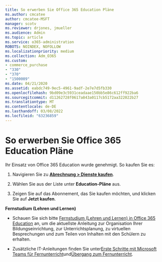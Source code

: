 ```yaml
---
title: So erwerben Sie Office 365 Education Pläne
ms.author: cmcatee
author: cmcatee-MSFT
manager: scotv
ms.reviewer: drjones, jmueller
ms.audience: Admin
ms.topic: article
ms.service: o365-administration
ROBOTS: NOINDEX, NOFOLLOW
ms.localizationpriority: medium
ms.collection: Adm_O365
ms.custom:
- commerce_purchase
- "330"
- "370"
- "1500009"
ms.date: 04/21/2020
ms.assetid: eabdc749-9ec5-4961-9adf-2e7e7d5fb330
ms.openlocfilehash: 9bd09e3c5931ceadaae150bb5e86c612ff922ba6
ms.sourcegitcommit: d11262728f0617a843a0117cb5172aa322022b27
ms.translationtype: MT
ms.contentlocale: de-DE
ms.lasthandoff: 03/08/2022
ms.locfileid: "63236859"
---
```

# <a name="how-to-purchase-office-365-education-plans"></a>So erwerben Sie Office 365 Education Pläne

Ihr Einsatz von Office 365 Education wurde genehmigt.  So kaufen Sie es:

1. Navigieren Sie zu **[Abrechnung > Dienste kaufen](https://portal.office.com/AdminPortal/Home#/catalog)**.

2. Wählen Sie aus der Liste unter **Education-Pläne** aus.

3. Zeigen Sie auf das Abonnement, das Sie kaufen möchten, und klicken Sie auf **Jetzt kaufen**.

**Fernstudium (Lehren und Lernen)**

- Schauen Sie sich bitte [Fernstudium (Lehren und Lernen) in Office 365 Education](https://support.office.com/article/remote-teaching-and-learning-in-office-365-education-f651ccae-7b65-478b-8366-51bb884025c4) an, um die aktuellste Anleitung zur Organisation Ihrer Bildungseinrichtung, zur Unterrichtsplanung, zu virtuellen Besprechungen und zum Teilen von Inhalten mit den Schülern zu erhalten.

- Zusätzliche IT-Anleitungen finden Sie unter[Erste Schritte mit Microsoft Teams für Fernunterricht](https://docs.microsoft.com/MicrosoftTeams/remote-learning-edu)und[Übergang zum Fernunterricht](https://www.microsoft.com/education/remote-learning).

